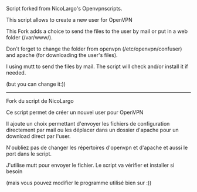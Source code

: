 Script forked from NicoLargo's Openvpnscripts.

This script allows to create a new user for OpenVPN


This Fork adds a choice to send the files to the user by mail or put in a web folder (/var/www/).

Don't forget to change the folder from openvpn (/etc/openvpn/confuser) and apache (for downloading the user's files).

I using mutt to send the files by mail. The script will check and/or install it if needed.

(but you can change it:))


----------------------------------------------------

Fork du script de NicoLargo

Ce script permet de créer un nouvel user pour OpenVPN

Il ajoute un choix permettant d'envoyer les fichiers de configuration directement par mail ou les 
déplacer dans un dossier d'apache pour un download direct par l'user.

N'oubliez pas de changer les répertoires d'openvpn et d'apache et aussi le port dans le script.

J'utilise mutt pour envoyer le fichier. Le script va vérifier et installer si besoin

(mais vous pouvez modifier le programme utilisé bien sur :))
